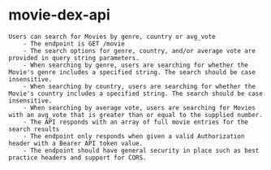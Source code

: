 # movie-dex-api


    Users can search for Movies by genre, country or avg_vote
        - The endpoint is GET /movie
        - The search options for genre, country, and/or average vote are provided in query string parameters.
        - When searching by genre, users are searching for whether the Movie's genre includes a specified string. The search should be case insensitive.
        - When searching by country, users are searching for whether the Movie's country includes a specified string. The search should be case insensitive.
        - When searching by average vote, users are searching for Movies with an avg_vote that is greater than or equal to the supplied number.
        - The API responds with an array of full movie entries for the search results
        - The endpoint only responds when given a valid Authorization header with a Bearer API token value.
        - The endpoint should have general security in place such as best practice headers and support for CORS.
